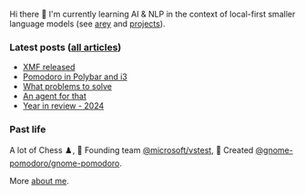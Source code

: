 Hi there 👋 I'm currently learning AI & NLP in the context of local-first smaller language models (see [arey](https://github.com/codito/arey) and [projects](https://codito.in/projects/)).

### Latest posts ([all articles](https://codito.in/archives/))

<!-- feed start -->
- [XMF released](https://codito.in/xmf-fund-tracker/)
- [Pomodoro in Polybar and i3](https://codito.in/pomodoro-in-polybar-i3-archlinux/)
- [What problems to solve](https://codito.in/what-problems-to-solve/)
- [An agent for that](https://codito.in/an-agent-for-that/)
- [Year in review - 2024](https://codito.in/year-in-review-2024/)
<!-- feed end -->

### Past life

A lot of Chess ♟️, 🚀 Founding team [@microsoft/vstest](https://github.com/microsoft/vstest), 🌱 Created [@gnome-pomodoro/gnome-pomodoro](https://github.com/gnome-pomodoro/gnome-pomodoro).

More [about me](https://codito.in/about).
